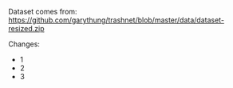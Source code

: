 Dataset comes from:
https://github.com/garythung/trashnet/blob/master/data/dataset-resized.zip

Changes:
* 1
* 2
* 3

